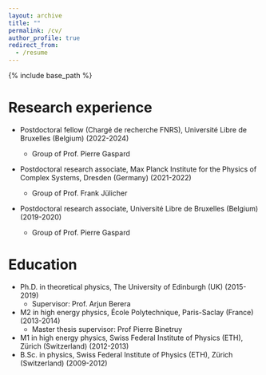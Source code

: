 ```yaml
---
layout: archive
title: ""
permalink: /cv/
author_profile: true
redirect_from:
  - /resume
---
```


{% include base_path %}

Research experience
======
* Postdoctoral fellow (Chargé de recherche FNRS), Université Libre de Bruxelles (Belgium) (2022-2024)
  * Group of Prof. Pierre Gaspard

* Postdoctoral research associate, Max Planck Institute for the Physics of Complex Systems, Dresden (Germany) (2021-2022)
  * Group of Prof. Frank Jülicher

* Postdoctoral research associate, Université Libre de Bruxelles (Belgium) (2019-2020)
  * Group of Prof. Pierre Gaspard



Education
======
* Ph.D. in theoretical physics, The University of Edinburgh (UK) (2015-2019)
  * Supervisor: Prof. Arjun Berera
* M2 in high energy physics, École Polytechnique, Paris-Saclay (France) (2013-2014)
  * Master thesis supervisor: Prof Pierre Binetruy
* M1 in high energy physics, Swiss Federal Institute of Physics (ETH), Zürich (Switzerland) (2012-2013)
* B.Sc. in physics, Swiss Federal Institute of Physics (ETH), Zürich (Switzerland) (2009-2012)


  

